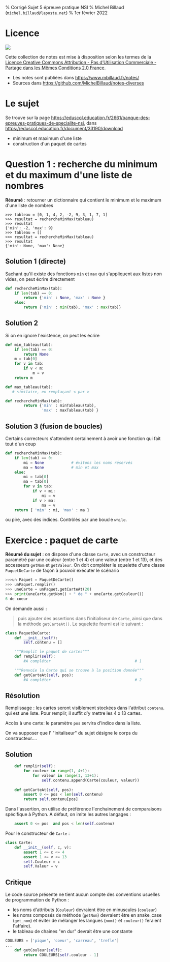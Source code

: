 % Corrigé Sujet 5 épreuve pratique NSI 
% Michel Billaud (`michel.billaud@laposte.net`)
% 1er février 2022


# Licence

![](https://i.creativecommons.org/l/by-nc-sa/2.0/fr/88x31.png)

Cette collection de notes est mise à disposition selon les termes de la
[Licence Creative Commons Attribution -
Pas d’Utilisation Commerciale - Partage dans les Mêmes Conditions 2.0 France](http://creativecommons.org/licenses/by-nc-sa/2.0/fr/).

- Les notes sont publiées dans  <https://www.mbillaud.fr/notes/>
- Sources dans <https://github.com/MichelBillaud/notes-diverses>

# Le sujet 

Se trouve sur la page 
<https://eduscol.education.fr/2661/banque-des-epreuves-pratiques-de-specialite-nsi>, 
dans <https://eduscol.education.fr/document/33190/download>


- minimum et maximum d'une liste
- construction d'un paquet de cartes


# Question 1 : recherche du minimum et du maximum d'une liste de nombres

**Résumé** : retourner un dictionnaire qui contient le minimum et le maximum d'une liste de nombres

~~~
>>> tableau = [0, 1, 4, 2, -2, 9, 3, 1, 7, 1]
>>> resultat = rechercheMinMax(tableau)
>>> resultat
{'min': -2, 'max': 9}
>>> tableau = []
>>> resultat = rechercheMinMax(tableau)
>>> resultat
{'min': None, 'max': None}
~~~

## Solution 1 (directe)

Sachant qu'il existe des fonctions `min` et `max` qui s'appliquent
aux listes non vides, on peut écrire directement

~~~python
def rechercheMinMax(tab):
	if len(tab) == 0:
		return {'min' : None, 'max' : None }
	else:
		return {'min' : min(tab), 'max' : max(tab)}
~~~

## Solution 2

Si on en ignore l'existence, on peut les écrire

~~~python
def min_tableau(tab):
	if len(tab) == 0:
		return None
	m = tab[0]
	for v in tab:
		if v < m:
			m = v
	return m

def max_tableau(tab):
   # similaire, en remplaçant < par >

def rechercheMinMax(tab):
		return {'min' : minTableau(tab),
		        'max' : maxTableau(tab) }
~~~


## Solution 3 (fusion de boucles)

Certains correcteurs s'attendent certainement à avoir une fonction qui fait
tout d'un coup

~~~python
def rechercheMinMax(tab):
	if len(tab) == 0:
		mi = None            # évitons les noms réservés
		ma = None            # min et max
	else:
		mi = tab[0]
		ma = tab[0]
		for v in tab:
			if v < mi:
				mi = v
			if v > ma:
				ma = v
	return { 'min' : mi, 'max' : ma }
~~~

ou pire, avec des indices. Contrôlés par une boucle `while`.



# Exercice : paquet de carte

**Résumé du sujet** : on dispose d'une classe `Carte`, avec un constructeur
paramétré par une couleur (entre 1 et 4) et une valeur (entre 1 et 13),
et des accesseurs `getNom` et `getValeur`.
On doit compléter le squelette d'une classe `PaquetDeCarte` de façon
à pouvoir exécuter le scénario

~~~python
>>>un Paquet = PaquetDeCarte()
>>> unPaquet.remplir()
>>> uneCarte = unPaquet.getCarteAt(20)
>>> print(uneCarte.getNom() + " de " + uneCarte.getCouleur())
6 de coeur
~~~

On demande aussi :

> puis ajouter des assertions dans l’initialiseur de `Carte`,
> ainsi que dans la méthode `getCarteAt()`.  Le squelette fourni est le suivant :

~~~python
class PaquetDeCarte:
	def __init__(self):
		self.contenu = []

	"""Remplit le paquet de cartes"""
	def remplir(self):
		#A compléter                                     # 1

	"""Renvoie la Carte qui se trouve à la position donnée"""
	def getCarteAt(self, pos):
		#A compléter                                     # 2
~~~

## Résolution

Remplissage : les cartes seront visiblement stockées dans l'attribut `contenu`.
qui est une liste. Pour remplir, il suffit d'y mettre les 4 x 13 cartes.

Accès à une carte: le paramètre `pos` servira d'indice dans la liste.

On va supposer que l' "initaliseur" du sujet désigne le corps du constructeur....

## Solution

~~~python
	def remplir(self):
		for couleur in range(1, 4+1):
			for valeur in range(1, 13+1):
				self.contenu.append(Carte(couleur, valeur))
	
	def getCarteAt(self, pos):
		assert 0 <= pos < len(self.contenu)
		return self.contenu[pos]
~~~

Dans l'assertion, on utilise de préférence l'enchainement de
comparaisons spécifique à Python. A défaut, on imite les 
autres langages :

~~~python
	assert 0 <= pos  and pos < len(self.contenu)
~~~

Pour le constructeur de `Carte` :

~~~python
class Carte:
	def __init__(self, c, v):
		assert 1 <= c <= 4
		assert 1 <= v <= 13
		self.Couleur = c
		self.Valeur = v
~~~


## Critique


Le code source présente ne tient aucun compte des conventions usuelles
de programmation de Python :

- les noms d'attributs (`Couleur`) devraient être en minuscules (`couleur`)
- les noms composés de méthode (`getNom`) devraient être en snake_case (`get_nom`) et éviter de mélanger les langues (`nom()` et `couleur()` feraient l'affaire).
- le tableau de chaines "en dur" devrait être une constante

~~~python
COULEURS = ['pique', 'coeur', 'carreau', 'trefle']
...
	def getCouleur(self):
		return COULEURS[self.couleur - 1]
~~~


